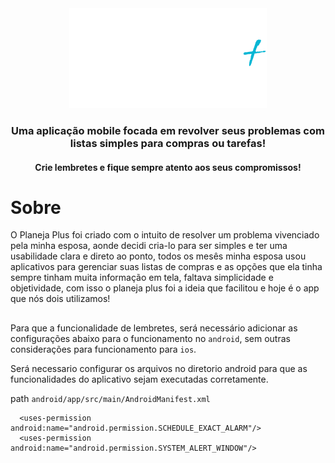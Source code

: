 
<div align="center">
 <img src="/src/assets/images/logo.png">

  <h3>Uma aplicação mobile focada em revolver seus problemas com listas simples para compras ou tarefas!</h3>
  <h4>Crie lembretes e fique sempre atento aos seus compromissos!</h3>
</div>

# Sobre

O Planeja Plus foi criado com o intuito de resolver um problema vivenciado pela minha esposa, aonde decidi cria-lo para ser simples e ter uma usabilidade clara e direto ao ponto, todos os mesês minha esposa usou aplicativos para gerenciar suas listas de compras e as opções que ela tinha sempre tinham muita informação em tela, faltava simplicidade e objetividade, com isso o planeja plus foi a ideia que facilitou e hoje é o app que nós dois utilizamos!

##

Para que a funcionalidade de lembretes, será necessário adicionar as configurações abaixo para o funcionamento no `android`, sem outras considerações para funcionamento para `ios`.

Será necessario configurar os arquivos no diretorio android para que as funcionalidades do aplicativo sejam executadas corretamente.

path `android/app/src/main/AndroidManifest.xml`

```
  <uses-permission android:name="android.permission.SCHEDULE_EXACT_ALARM"/>
  <uses-permission android:name="android.permission.SYSTEM_ALERT_WINDOW"/>
```
